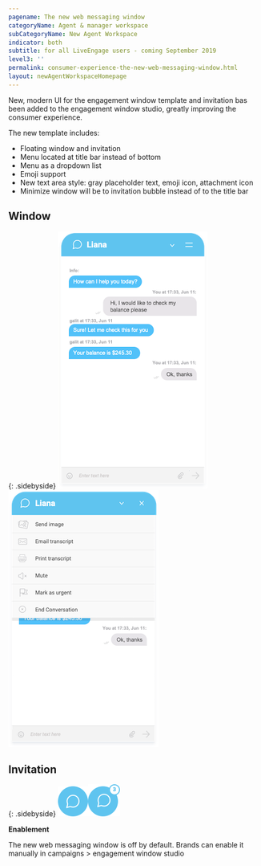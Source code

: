 ```yaml
---
pagename: The new web messaging window
categoryName: Agent & manager workspace
subCategoryName: New Agent Workspace
indicator: both
subtitle: for all LiveEngage users - coming September 2019
level3: ''
permalink: consumer-experience-the-new-web-messaging-window.html
layout: newAgentWorkspaceHomepage
---
```


New, modern UI for the engagement window template and invitation bas been added to the engagement window studio, greatly improving the consumer experience.

The new template includes:
* Floating window and invitation
* Menu located at title bar instead of bottom
* Menu as a dropdown list
* Emoji support
* New text area style: gray placeholder text, emoji icon, attachment icon
* Minimize window will be to invitation bubble instead of to the title bar

## Window

{: .sidebyside} 
![alt text](img/new-window-template-2.png)![alt text](img/new-window-template.png)


## Invitation 

{: .sidebyside} 
![alt text](img/new-window-template-3.png)![alt text](img/new-window-template-4.png)

**Enablement**

The new web messaging window is off by default. Brands can enable it manually in campaigns > engagement window studio

